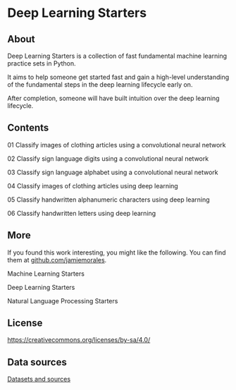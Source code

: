 # Deep Learning Starters

## About

Deep Learning Starters is a collection of fast fundamental machine learning practice sets in Python.

It aims to help someone get started fast and gain a high-level understanding of the fundamental steps in the deep learning lifecycle early on.

After completion, someone will have built intuition over the deep learning lifecycle. 



## Contents

01 Classify images of clothing articles using a convolutional neural network

02 Classify sign language digits using a convolutional neural network

03 Classify sign language alphabet using a convolutional neural network

04 Classify images of clothing articles using deep learning

05 Classify handwritten alphanumeric characters using deep learning

06 Classify handwritten letters using deep learning


## More

If you found this work interesting, you might like the following. You can find them at [github.com/jamiemorales](https://github.com/jamiemorales).

Machine Learning Starters

Deep Learning Starters

Natural Language Processing Starters



## License

https://creativecommons.org/licenses/by-sa/4.0/



## Data sources

[Datasets and sources](https://github.com/jamiemorales/project-deep-learning-starter/blob/master/00-Datasets/Data%20sources.txt)

